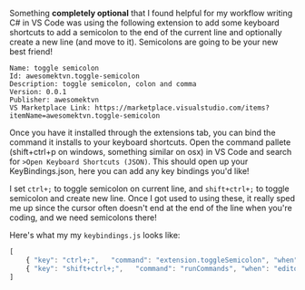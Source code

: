 Something **completely optional** that I found helpful for my workflow writing C# in VS Code was using the following extension to add some keyboard shortcuts to add a semicolon to the end of the current line and optionally create a new line (and move to it). Semicolons are going to be your new best friend!

```
Name: toggle semicolon
Id: awesomektvn.toggle-semicolon
Description: toggle semicolon, colon and comma
Version: 0.0.1
Publisher: awesomektvn
VS Marketplace Link: https://marketplace.visualstudio.com/items?itemName=awesomektvn.toggle-semicolon
```

Once you have it installed through the extensions tab, you can bind the command it installs to your keyboard shortcuts. Open the command pallete (shift+ctrl+p on windows, something similar on osx) in VS Code and search for `>Open Keyboard Shortcuts (JSON)`. This should open up your KeyBindings.json, here you can add any key bindings you'd like! 

I set `ctrl+;` to toggle semicolon on current line, and `shift+ctrl+;` to toggle semicolon and create new line. Once I got used to using these, it really sped me up since the cursor often doesn't end at the end of the line when you're coding, and we need semicolons there!

Here's what my my `keybindings.js` looks like:
```js
[
    { "key": "ctrl+;",   "command": "extension.toggleSemicolon", "when": "editorTextFocus" },
    { "key": "shift+ctrl+;",   "command": "runCommands", "when": "editorTextFocus", "args": {"commands": ["extension.toggleSemicolon", "editor.action.insertLineAfter"]} }
]
```